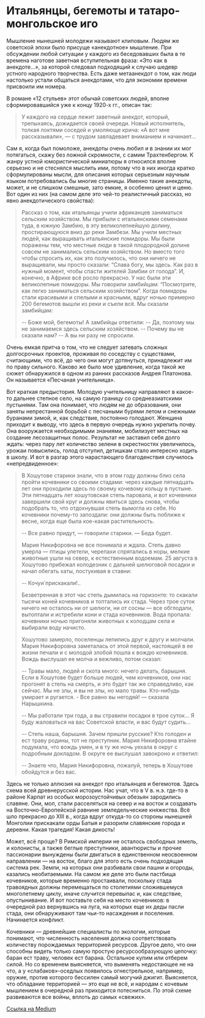 # Итальянцы, бегемоты и татаро-монгольское иго

Мышление нынешней молодежи называют клиповым. Людям же советской эпохи было присуще «анекдотное» мышление. При обсуждении любой ситуации у каждого из беседовавших была в те времена наготове заветная вступительная фраза: «Это как в анекдоте…», за которой следовал подходящий к случаю шедевр устного народного творчества. Есть даже метаанекдот о том, как люди настолько устали общаться анекдотами, что для экономии времени присвоили им номера.

В романе «12 стульев» этот обычай советских людей, вполне сформировавшийся уже к концу 1920-х гг., описан так:

> У каждого на сердце лежит заветный анекдот, который, трепыхаясь, дожидается своей очереди. Новый исполнитель, толкая локтями соседей и умоляюще крича: «А вот мне рассказывали», — с трудом завладевает вниманием и начинает…

Сам я, когда был помоложе, анекдоты очень любил и в знании их мог потягаться, скажу без ложной скромности, с самим Трахтенбергом. К жанру устной юмористической миниатюры я относился вполне серьезно и не стеснялся мыслить ими, потому что в них иногда кратко сформулированы мысли, для описания которых серьезным научным языком потребовались бы многие страницы. Именно такие анекдоты, может, и не слишком смешные, зато емкие, я особенно ценил и ценю. Вот один из них (на самом деле это чей-то реалистичный рассказ, но явно анекдотического свойства):

> Рассказ о том, как итальянцы учили африканцев заниматься сельским хозяйством. Мы прибыли с итальянскими семенами туда, в южную Замбию, в эту великолепнейшую долину, простирающуюся вниз до реки Замбези. Мы учили местных людей, как выращивать итальянские помидоры. Мы были поражены тем, что местные люди в такой плодородной долине совсем не занимались сельским хозяйством. Но вместо того чтобы спросить их, как это получилось, что они ничего не выращивали, мы просто сказали: “Слава богу, мы здесь. Как раз в нужный момент, чтобы спасти жителей Замбии от голода”. И, конечно, в Африке всё росло прекрасно. У нас были эти великолепные помидоры. Мы говорили замбийцам: “Посмотрите, как легко заниматься сельским хозяйством”. Когда помидоры стали красивыми и спелыми и красными, вдруг ночью примерно 200 бегемотов вышли из реки и съели всё. Мы сказали замбийцам: 
> 
> -- Боже мой, бегемоты!
> А замбийцы ответили: 
> -- Да, поэтому мы не занимаемся здесь сельским хозяйством.
> -- Почему вы не сказали нам?
> -- А вы ни разу не спросили.

Очень емкая притча о том, что не следует затевать сложных долгосрочных проектов, проживая по соседству с существами, считающими, что всё, до чего они могут дотянуться, принадлежит им по праву сильного. Каково же было мое удивление, когда такой же сюжет обнаружился в одном из ранних рассказов Андрея Платонова. Он называется «Песчаная учительница».

Вот краткая предыстория. Молодую учительницу направляют в какое-то дальнее степное село, на самую границу со среднеазиатскими пустынями. Там она понимает, что людям не до образования, они заняты непрестанной борьбой с песчаными бурями летом и снежными буранами зимой, и, как следствие, постоянно голодают. Женщина приходит к выводу, что здесь в первую очередь нужно укрепить почву. Она вооружается необходимыми знаниями, мобилизует местных на создание лесозащитных полос. Результат не заставил себя долго ждать: через пару лет количество зелени в окрестностях увеличилось, урожаи повысились, голод отступил, детишкам стало интересно ходить в школу. И вот в разгар этого нарастающего благоденствия случилось «непредвиденное»:

> В Хошутове старики знали, что в этом году должны близ села пройти кочевники со своими стадами: через каждые пятнадцать лет они проходили здесь по своему кочевому кольцу в пустыне. Эти пятнадцать лет хошутовская степь паровала, и вот кочевники завершили свой круг и должны явиться здесь снова, чтобы подобрать то, что отдохнувшая степь вымогла из себя. Но кочевники почему-то запоздали: они должны быть поближе к весне, когда еще была кое-какая растительность. 
> 
> -- Все равно придут, — говорили старики. — Беда будет.  
> 
> Мария Никифоровна не все понимала и ждала. Степь давно умерла — птицы улетели, черепахи спрятались в норы, мелкие животные ушли на север, к естественным водоемам. 25 августа в Хошутово прибежал колодезник с дальней шелюговой посадки и начал обегать хаты, постукивая в ставни: 
> 
> -- Кочуи́ прискакали!..  
> 
> Безветренная в этот час степь дымилась на горизонте: то скакали тысячи коней кочевников и топтались их стада.  Через трое суток ничего не осталось ни от шелюги, ни от сосны — все обглодали, вытоптали и истребили кони и стада кочевников. Вода пропала: кочевники ночью пригоняли животных к колодцам села и выбирали воду начисто.  
> 
> Хошутово замерло, поселенцы лепились друг к другу и молчали.  Мария Никифоровна заметалась от этой первой, настоящей в ее жизни печали и с молодой злобой пошла к вождю кочевников.  Вождь выслушал ее молча и вежливо, потом сказал:  
> 
> -- Травы мало, людей и скота много: нечего делать, барышня. Если в Хошутове будет больше людей, чем кочевников, они нас прогонят в степь на смерть, и это будет так же справедливо, как сейчас. Мы не злы, и вы не злы, но мало травы. Кто-нибудь умирает и ругается. - Все равно вы негодяй! — сказала Нарышкина. 
> 
> -- Мы работали три года, а вы стравили посадки в трое суток… Я буду жаловаться на вас Советской власти, и вас будут судить… 
> 
> -- Степь наша, барышня. Зачем пришли русские? Кто голоден и ест траву родины, тот не преступник.  Мария Никифоровна втайне подумала, что вождь умен, и в ту же ночь уехала в округ с подробным докладом. В округе ее выслушал завокроно и ответил:  
> 
> -- Знаете что, Мария Никифоровна, пожалуй, теперь в Хошутове обойдутся и без вас.

Здесь не только аллюзия на анекдот про итальянцев и бегемотов. Здесь схема всей древнерусской истории. Нас учат, что в V в. н.э. где-то в районе Карпат из особых морозоустойчивых обезьян зародились славяне. Они, мол, стали расселяться на север и на восток и создавать на Восточно-Европейской равнине земледельческие княжества. Всё шло прекрасно до XIII в., когда вдруг откуда-то со стороны нынешней Монголии прискакали орды Батыя и разорили славянские города и деревни. Какая трагедия! Какая дикость!

Может, всё проще? В Римской империи не осталось свободных земель, и колонисты, а также беглые преступники, авантюристы и прочие пассионарии вынуждены были двигаться в единственном неосвоенном направлении — на восток, благо для этого есть очень подходящая система рек. Земли, на которых они разбивали свои пашни и огороды, казались необитаемыми. На самом же деле это были пастбища кочевников, которые временно простаивали, поскольку стада травоядных должны перемещаться по столетиями сложившемуся многолетнему циклу, иначе случится перевыпас и, как следствие, опустынивание. И вот поставьте себя на место кочевников: в очередной раз вернувшись на луга, на которых еще их деды пасли стада, они обнаруживают там чьи-то насаждения и поселения. Начинается конфликт.

Кочевники — древнейшие специалисты по экологии, которые понимают, что численность населения должна соответствовать количеству порождаемых территорией ресурсов. Другое дело, что они способны видеть только самую простую ресурсообразующую цепочку: баран ест траву, человек ест барана. Остальное купим или отберем силой. Но со временем выясняется, что выменять недостающее не на что, а у «слабаков»-оседлых появилось огнестрельное, например, оружие, против которого бессилен самый могучий джигит. Выясняется, что обладание территорией — это еще не всё, и народам с кочевым мышлением в очередной раз приходится потесниться. По этой схеме развиваются все войны, вплоть до самых «свежих».

[Ссылка на Medium](https://yababay.medium.com/%D0%B8%D1%82%D0%B0%D0%BB%D1%8C%D1%8F%D0%BD%D1%86%D1%8B-%D0%B1%D0%B5%D0%B3%D0%B5%D0%BC%D0%BE%D1%82%D1%8B-%D0%B8-%D1%82%D0%B0%D1%82%D0%B0%D1%80%D0%BE-%D0%BC%D0%BE%D0%BD%D0%B3%D0%BE%D0%BB%D1%8C%D1%81%D0%BA%D0%BE%D0%B5-%D0%B8%D0%B3%D0%BE-90eeca71a82e)
